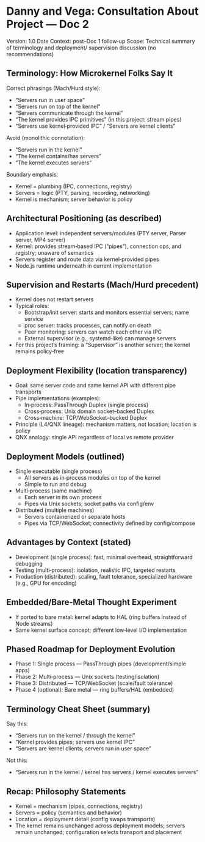 # Danny and Vega: Consultation About Project — Doc 2

Version: 1.0
Date Context: post–Doc 1 follow‑up
Scope: Technical summary of terminology and deployment/ supervision discussion (no recommendations)

## Terminology: How Microkernel Folks Say It

Correct phrasings (Mach/Hurd style):

- “Servers run in user space”
- “Servers run on top of the kernel”
- “Servers communicate through the kernel”
- “The kernel provides IPC primitives” (in this project: stream pipes)
- “Servers use kernel‑provided IPC” / “Servers are kernel clients”

Avoid (monolithic connotation):

- “Servers run in the kernel”
- “The kernel contains/has servers”
- “The kernel executes servers”

Boundary emphasis:

- Kernel = plumbing (IPC, connections, registry)
- Servers = logic (PTY, parsing, recording, networking)
- Kernel is mechanism; server behavior is policy

## Architectural Positioning (as described)

- Application level: independent servers/modules (PTY server, Parser server, MP4 server)
- Kernel: provides stream‑based IPC (“pipes”), connection ops, and registry; unaware of semantics
- Servers register and route data via kernel‑provided pipes
- Node.js runtime underneath in current implementation

## Supervision and Restarts (Mach/Hurd precedent)

- Kernel does not restart servers
- Typical roles:
  - Bootstrap/init server: starts and monitors essential servers; name service
  - proc server: tracks processes, can notify on death
  - Peer monitoring: servers can watch each other via IPC
  - External supervisor (e.g., systemd‑like) can manage servers
- For this project’s framing: a “Supervisor” is another server; the kernel remains policy‑free

## Deployment Flexibility (location transparency)

- Goal: same server code and same kernel API with different pipe transports
- Pipe implementations (examples):
  - In‑process: PassThrough Duplex (single process)
  - Cross‑process: Unix domain socket–backed Duplex
  - Cross‑machine: TCP/WebSocket–backed Duplex
- Principle (L4/QNX lineage): mechanism matters, not location; location is policy
- QNX analogy: single API regardless of local vs remote provider

## Deployment Models (outlined)

- Single executable (single process)
  - All servers as in‑process modules on top of the kernel
  - Simple to run and debug
- Multi‑process (same machine)
  - Each server in its own process
  - Pipes via Unix sockets; socket paths via config/env
- Distributed (multiple machines)
  - Servers containerized or separate hosts
  - Pipes via TCP/WebSocket; connectivity defined by config/compose

## Advantages by Context (stated)

- Development (single process): fast, minimal overhead, straightforward debugging
- Testing (multi‑process): isolation, realistic IPC, targeted restarts
- Production (distributed): scaling, fault tolerance, specialized hardware (e.g., GPU for encoding)

## Embedded/Bare‑Metal Thought Experiment

- If ported to bare metal: kernel adapts to HAL (ring buffers instead of Node streams)
- Same kernel surface concept; different low‑level I/O implementation

## Phased Roadmap for Deployment Evolution

- Phase 1: Single process — PassThrough pipes (development/simple apps)
- Phase 2: Multi‑process — Unix sockets (testing/isolation)
- Phase 3: Distributed — TCP/WebSocket (scale/fault tolerance)
- Phase 4 (optional): Bare metal — ring buffers/HAL (embedded)

## Terminology Cheat Sheet (summary)

Say this:

- “Servers run on the kernel / through the kernel”
- “Kernel provides pipes; servers use kernel IPC”
- “Servers are kernel clients; servers run in user space”

Not this:

- “Servers run in the kernel / kernel has servers / kernel executes servers”

## Recap: Philosophy Statements

- Kernel = mechanism (pipes, connections, registry)
- Servers = policy (semantics and behavior)
- Location = deployment detail (config swaps transports)
- The kernel remains unchanged across deployment models; servers remain unchanged; configuration selects transport and placement
